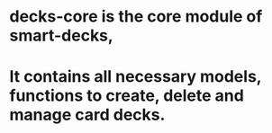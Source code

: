 # decks-core is the core module of smart-decks, 
# It contains all necessary models, functions to create, delete and manage card decks.
